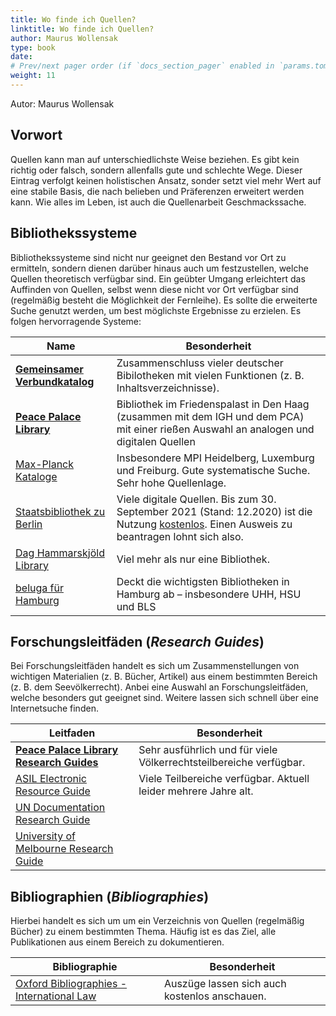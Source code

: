 ```yaml
---
title: Wo finde ich Quellen?
linktitle: Wo finde ich Quellen?
author: Maurus Wollensak
type: book
date: 
# Prev/next pager order (if `docs_section_pager` enabled in `params.toml`)
weight: 11
---
```


Autor: Maurus Wollensak

## Vorwort

Quellen kann man auf unterschiedlichste Weise beziehen. Es gibt kein richtig oder falsch, sondern allenfalls gute und schlechte Wege. Dieser Eintrag verfolgt keinen holistischen Ansatz, sonder setzt viel mehr Wert auf eine stabile Basis, die nach belieben und Präferenzen erweitert werden kann. Wie alles im Leben, ist auch die Quellenarbeit Geschmackssache.

## Bibliothekssysteme
Bibliothekssysteme sind nicht nur geeignet den Bestand vor Ort zu ermitteln, sondern dienen darüber hinaus auch um festzustellen, welche Quellen theoretisch verfügbar sind. Ein geübter Umgang erleichtert das Auffinden von Quellen, selbst wenn diese nicht vor Ort verfügbar sind (regelmäßig besteht die Möglichkeit der Fernleihe). Es sollte die erweiterte Suche genutzt werden, um best möglichste Ergebnisse zu erzielen. Es folgen hervorragende Systeme:

|Name|Besonderheit|
|-|-|
|[**Gemeinsamer Verbundkatalog**](https://kxp.k10plus.de/DB=2.1/SET=1/TTL=2/ADVANCED_SEARCHFILTER)|Zusammenschluss vieler deutscher Bibilotheken mit vielen Funktionen (z. B. Inhaltsverzeichnisse).|
|[**Peace Palace Library**](https://peacepalace.on.worldcat.org/advancedsearch?databaseList=283)| Bibliothek im Friedenspalast in Den Haag (zusammen mit dem IGH und dem PCA) mit einer rießen Auswahl an analogen und digitalen Quellen|
|[Max-Planck Kataloge](https://aleph.mpg.de)|Insbesondere MPI Heidelberg, Luxemburg und Freiburg. Gute systematische Suche. Sehr hohe Quellenlage.|
|[Staatsbibliothek zu Berlin](http://stabikat.de)|Viele digitale Quellen. Bis zum 30. September 2021 (Stand: 12.2020) ist die Nutzung [kostenlos](https://staatsbibliothek-berlin.de/fileadmin/user_upload/zentrale_Seiten/benutzungsabteilung/pdf/Gebuehrenordnung.pdf). Einen Ausweis zu beantragen lohnt sich also.|
|[Dag Hammarskjöld Library](https://library.un.org)|Viel mehr als nur eine Bibliothek.|
|[beluga für Hamburg](https://beluga.sub.uni-hamburg.de/vufind/Search/Advanced?lookfor=all+Continental+shelf+dispute+between+Libya+and+Tunisia%2C+submitted+to+the+International+Court+of+Justice+1979&library=BELUGA_ALL)|Deckt die wichtigsten Bibliotheken in Hamburg ab – insbesondere UHH, HSU und BLS|

## Forschungsleitfäden (*Research Guides*)

Bei Forschungsleitfäden handelt es sich um Zusammenstellungen von wichtigen Materialien (z. B. Bücher, Artikel) aus einem bestimmten Bereich (z. B. dem Seevölkerrecht). Anbei eine Auswahl an Forschungsleitfäden, welche besonders gut geeignet sind. Weitere lassen sich schnell über eine Internetsuche finden.

|Leitfaden|Besonderheit|
|-|-|
|[**Peace Palace Library Research Guides**](https://www.peacepalacelibrary.nl/research-guides/)| Sehr ausführlich und für viele Völkerrechtsteilbereiche verfügbar.|
|[ASIL Electronic Resource Guide](https://www.asil.org/resources/electronic-resource-guide-erg)|Viele Teilbereiche verfügbar. Aktuell leider mehrere Jahre alt.|
|[UN Documentation Research Guide](http://research.un.org/en/docs/law)||
|[University of Melbourne Research Guide](https://unimelb.libguides.com/internationallaw/intro)||

## Bibliographien (*Bibliographies*)

Hierbei handelt es sich um um ein Verzeichnis von Quellen (regelmäßig Bücher) zu einem bestimmten Thema. Häufig ist es das Ziel, alle Publikationen aus einem Bereich zu dokumentieren.

|Bibliographie|Besonderheit|
|-|-|
|[Oxford Bibliographies - International Law](https://www.oxfordbibliographies.com/browse?module_0=obo-9780199796953)|Auszüge lassen sich auch kostenlos anschauen.|
